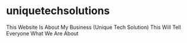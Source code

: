 # uniquetechsolutions
This Website Is About My Business (Unique Tech Solution) This Will Tell Everyone What We Are About
